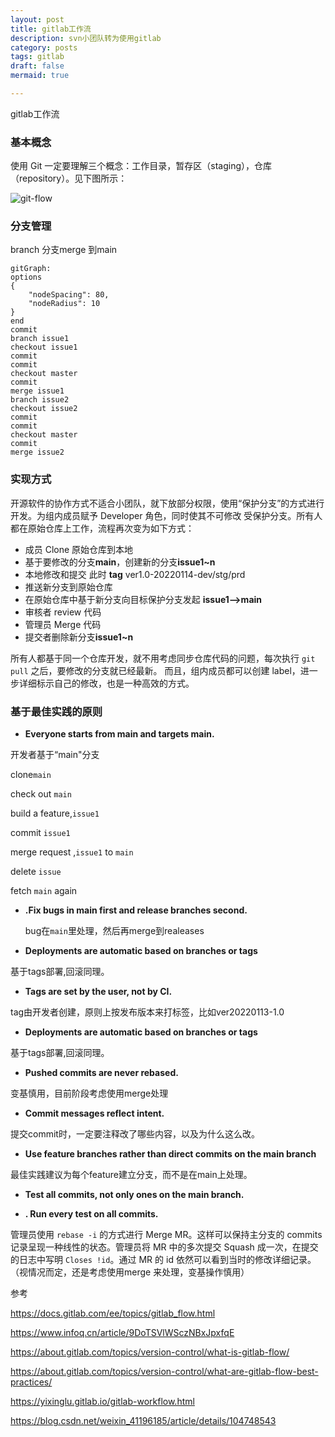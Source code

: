 ```yaml
---
layout: post
title: gitlab工作流
description: svn小团队转为使用gitlab
category: posts
tags: gitlab
draft: false
mermaid: true

---
```


gitlab工作流

### 基本概念

使用 Git 一定要理解三个概念：工作目录，暂存区（staging），仓库（repository）。见下图所示：

![git-flow](../static/images/git-flow.jpg)



### 分支管理

branch 分支merge 到main

```mermaid
gitGraph:
options
{
    "nodeSpacing": 80,
    "nodeRadius": 10
}
end
commit
branch issue1
checkout issue1
commit
commit
checkout master
commit
merge issue1
branch issue2
checkout issue2
commit
commit
checkout master
commit
merge issue2

```

### 实现方式



开源软件的协作方式不适合小团队，就下放部分权限，使用“保护分支”的方式进行开发。为组内成员赋予 Developer 角色，同时使其不可修改 受保护分支。所有人都在原始仓库上工作，流程再次变为如下方式：

- 成员 Clone 原始仓库到本地
- 基于要修改的分支**main**，创建新的分支**issue1~n**
- 本地修改和提交 此时 **tag** ver1.0-20220114-dev/stg/prd
- 推送新分支到原始仓库 
- 在原始仓库中基于新分支向目标保护分支发起 **issue1-->main**
- 审核者 review 代码 
- 管理员 Merge 代码  
- 提交者删除新分支**issue1~n**

所有人都基于同一个仓库开发，就不用考虑同步仓库代码的问题，每次执行 `git pull` 之后，要修改的分支就已经最新。 而且，组内成员都可以创建 label，进一步详细标示自己的修改，也是一种高效的方式。


### 基于最佳实践的原则



-  **Everyone starts from main and targets main.**

  开发者基于“main"分支

  clone`main`

   check out `main`

   build a feature,`issue1`

   commit  `issue1`

  merge request ,`issue1` to `main`

  delete `issue`

  fetch `main` again

- **.Fix bugs in main first and release branches second.** 

  bug在`main`里处理，然后再merge到realeases

-  **Deployments are automatic based on branches or tags** 

  基于tags部署,回滚同理。

-  **Tags are set by the user, not by CI.** 

  tag由开发者创建，原则上按发布版本来打标签，比如ver20220113-1.0

-  **Deployments are automatic based on branches or tags** 

  基于tags部署,回滚同理。

-  **Pushed commits are never rebased.** 

  变基慎用，目前阶段考虑使用merge处理

-  **Commit messages reflect intent.** 

  提交commit时，一定要注释改了哪些内容，以及为什么这么改。

-  **Use feature branches rather than direct commits on the main branch** 

  最佳实践建议为每个feature建立分支，而不是在main上处理。

-  **Test all commits, not only ones on the main branch.** 


-   **. Run every test on all commits.** 




管理员使用 `rebase -i` 的方式进行 Merge MR。这样可以保持主分支的 commits 记录呈现一种线性的状态。管理员将 MR 中的多次提交 Squash 成一次，在提交的日志中写明 `Closes !id`。通过 MR 的 id 依然可以看到当时的修改详细记录。（视情况而定，还是考虑使用merge 来处理，变基操作慎用）


参考

https://docs.gitlab.com/ee/topics/gitlab_flow.html

https://www.infoq.cn/article/9DoTSVlWSczNBxJpxfqE

https://about.gitlab.com/topics/version-control/what-is-gitlab-flow/

https://about.gitlab.com/topics/version-control/what-are-gitlab-flow-best-practices/

https://yixinglu.gitlab.io/gitlab-workflow.html

https://blog.csdn.net/weixin_41196185/article/details/104748543